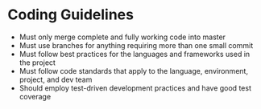 # Coding Guidelines

- Must only merge complete and fully working code into master
- Must use branches for anything requiring more than one small commit
- Must follow best practices for the languages and frameworks used in the project
- Must follow code standards that apply to the language, environment, project, and dev team
- Should employ test-driven development practices and have good test coverage
